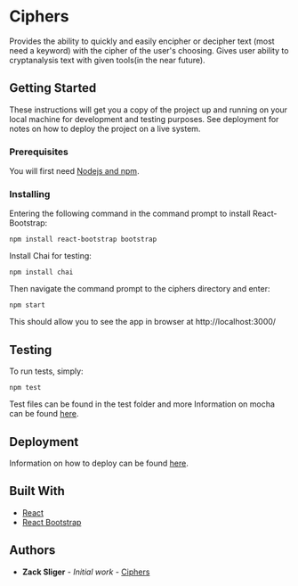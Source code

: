 # Ciphers
Provides the ability to quickly and easily encipher or decipher text (most need a keyword) with the cipher of the user's choosing. Gives user ability to cryptanalysis
text with given tools(in the near future).

## Getting Started

These instructions will get you a copy of the project up and running on your local machine for development and testing purposes. See deployment for notes on how to deploy the project on a live system.

### Prerequisites

You will first need [Nodejs and npm](https://nodejs.org/en/).

### Installing

Entering the following command in the command prompt to install React-Bootstrap:

```
npm install react-bootstrap bootstrap
```


Install Chai for testing:

```
npm install chai
```

Then navigate the command prompt to the ciphers directory and enter:

```
npm start
```

This should allow you to see the app in browser at http://localhost:3000/

## Testing

To run tests, simply:

```
npm test
```

Test files can be found in the test folder and more Information on mocha can be found [here](https://www.chaijs.com/api/).

## Deployment

Information on how to deploy can be found [here](https://facebook.github.io/create-react-app/docs/deployment).

## Built With

* [React](https://reactjs.org/)
* [React Bootstrap](https://react-bootstrap.github.io/)

## Authors

* **Zack Sliger** - *Initial work* - [Ciphers](https://github.com/Ciphers)
